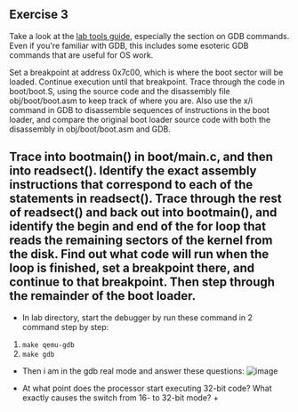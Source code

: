 **Exercise 3**
---
Take a look at the [lab tools guide](https://pdos.csail.mit.edu/6.828/2018/labguide.html), especially the section on GDB commands. Even if you're familiar with GDB, this includes some esoteric GDB commands that are useful for OS work.

Set a breakpoint at address 0x7c00, which is where the boot sector will be loaded. Continue execution until that breakpoint. Trace through the code in boot/boot.S, using the source code and the disassembly file obj/boot/boot.asm to keep track of where you are. Also use the x/i command in GDB to disassemble sequences of instructions in the boot loader, and compare the original boot loader source code with both the disassembly in obj/boot/boot.asm and GDB.

Trace into bootmain() in boot/main.c, and then into readsect(). Identify the exact assembly instructions that correspond to each of the statements in readsect(). Trace through the rest of readsect() and back out into bootmain(), and identify the begin and end of the for loop that reads the remaining sectors of the kernel from the disk. Find out what code will run when the loop is finished, set a breakpoint there, and continue to that breakpoint. Then step through the remainder of the boot loader.
---

- In lab directory, start the debugger by run these command in 2 command step by step:
1. `make qemu-gdb`
2. `make gdb`
- Then i am in the gdb real mode and answer these questions:
  ![image](https://github.com/vilesport/General-Xv6/assets/89498002/fdc067af-aeec-4094-9850-4c9709bde8d1)
+ At what point does the processor start executing 32-bit code? What exactly causes the switch from 16- to 32-bit mode?
  +  
